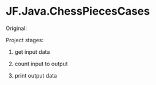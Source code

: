JF.Java.ChessPiecesCases
========================

Original:




























Project stages:

1. get input data

2. count input to output

3. print output data
